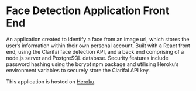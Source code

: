# Face Detection Application Front End

An application created to identify a face from an image url, which stores the user’s information within their own personal account. Built with a React front end, using the Clarifai face detection API, and a back end comprising of a node.js server and PostgreSQL database. Security features include password hashing using the bcrypt npm package and utilising Heroku’s environment variables to securely store the Clarifai API key.

This application is hosted on [Heroku](https://narocrocsmartbrain.herokuapp.com/).